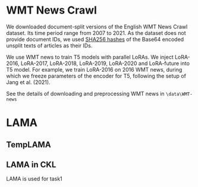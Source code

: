 # WMT News Crawl

We downloaded document-split versions of the English WMT News Crawl dataset. Its time period range from 2007 to 2021. As the dataset does not provide document IDs, we used [SHA256 hashes](https://github.com/deepmind/deepmind-research/tree/master/pitfalls_static_language_models) of the Base64 encoded unsplit texts of articles as their IDs.

We use WMT news to train T5 models with parallel LoRAs. We inject LoRA-2016, LoRA-2017, LoRA-2018, LoRA-2019, LoRA-2020 and LoRA-future into T5 model. For example, we train LoRA-2016 on 2016 WMT news, during which we freeze parameters of the encoder for T5, following the setup of Jang et al. (2021). 

See the details of downloading and preprocessing WMT news in `\data\WMT-news`

# LAMA

## TempLAMA

## LAMA in CKL

LAMA is used for task1
